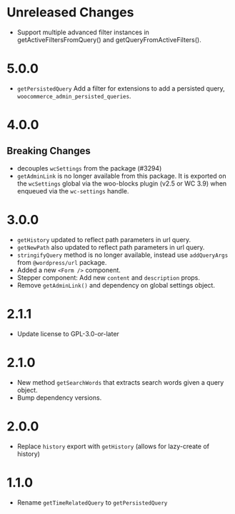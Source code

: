 # Unreleased Changes

-   Support multiple advanced filter instances in getActiveFiltersFromQuery() and getQueryFromActiveFilters().

# 5.0.0

-   `getPersistedQuery` Add a filter for extensions to add a persisted query, `woocommerce_admin_persisted_queries`.

# 4.0.0

## Breaking Changes

-   decouples `wcSettings` from the package (#3294)
-   `getAdminLink` is no longer available from this package. It is exported on the `wcSettings` global via the woo-blocks plugin (v2.5 or WC 3.9) when enqueued via the `wc-settings` handle.

# 3.0.0

-   `getHistory` updated to reflect path parameters in url query.
-   `getNewPath` also updated to reflect path parameters in url query.
-   `stringifyQuery` method is no longer available, instead use `addQueryArgs` from `@wordpress/url` package.
-   Added a new `<Form />` component.
-   Stepper component: Add new `content` and `description` props.
-   Remove `getAdminLink()` and dependency on global settings object.

# 2.1.1

-   Update license to GPL-3.0-or-later

# 2.1.0

-   New method `getSearchWords` that extracts search words given a query object.
-   Bump dependency versions.

# 2.0.0

-   Replace `history` export with `getHistory` (allows for lazy-create of history)

# 1.1.0

-   Rename `getTimeRelatedQuery` to `getPersistedQuery`
